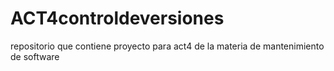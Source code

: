 # ACT4controldeversiones
repositorio que contiene proyecto para act4 de la materia de mantenimiento de software
